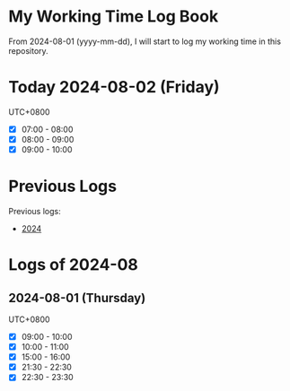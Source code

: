 # My Working Time Log Book

From 2024-08-01 (yyyy-mm-dd), I will start to log my working time in this repository.

# Today 2024-08-02 (Friday)

UTC+0800
- [x] 07:00 - 08:00
- [x] 08:00 - 09:00
- [x] 09:00 - 10:00

# Previous Logs

Previous logs:
- [2024](./2024/2024.md)

# Logs of 2024-08

## 2024-08-01 (Thursday)

UTC+0800
- [x] 09:00 - 10:00
- [x] 10:00 - 11:00
- [x] 15:00 - 16:00
- [x] 21:30 - 22:30
- [x] 22:30 - 23:30
